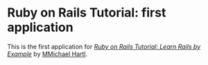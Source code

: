 # Ruby on Rails Tutorial: first application

This is the first application for
[*Ruby on Rails Tutorial: Learn Rails by Example*](http://railstutorial.org/)
by [MMichael Hartl](http://michaelhartl.com/).
